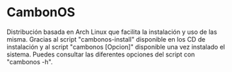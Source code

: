 # CambonOS
Distribución basada en Arch Linux que facilita la instalación y uso de las misma. Gracias al script "cambonos-install" disponible en los CD de instalación y al script "cambonos [Opcion]" disponible una vez instalado el sistema. Puedes consultar las diferentes opciones del script con "cambonos -h".
